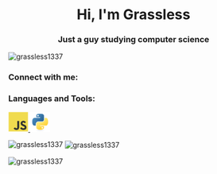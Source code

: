 <h1 align="center">Hi, I'm Grassless</h1>
<h3 align="center">Just a guy studying computer science</h3>

<p align="left"> <img src="https://komarev.com/ghpvc/?username=grassless1337&label=Profile%20views&color=0e75b6&style=flat" alt="grassless1337" /> </p>

<h3 align="left">Connect with me:</h3>
<p align="left">
</p>

<h3 align="left">Languages and Tools:</h3>
<p align="left"> <a href="https://developer.mozilla.org/en-US/docs/Web/JavaScript" target="_blank" rel="noreferrer"> <img src="https://raw.githubusercontent.com/devicons/devicon/master/icons/javascript/javascript-original.svg" alt="javascript" width="40" height="40"/> </a> <a href="https://www.python.org" target="_blank" rel="noreferrer"> <img src="https://raw.githubusercontent.com/devicons/devicon/master/icons/python/python-original.svg" alt="python" width="40" height="40"/> </a> </p>

<p><img align="left" src="https://github-readme-stats.vercel.app/api/top-langs?username=grassless1337&show_icons=true&locale=en&layout=compact" alt="grassless1337" /></p>

<p>&nbsp;<img align="center" src="https://github-readme-stats.vercel.app/api?username=grassless1337&show_icons=true&locale=en" alt="grassless1337" /></p>

<p><img align="center" src="https://github-readme-streak-stats.herokuapp.com/?user=grassless1337&" alt="grassless1337" /></p>
